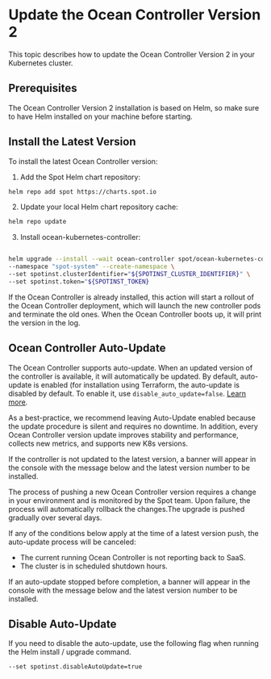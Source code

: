 <meta name=“robots” content=“noindex”>

# Update the Ocean Controller Version 2

This topic describes how to update the Ocean Controller Version 2 in your Kubernetes cluster. 

##  Prerequisites

The Ocean Controller Version 2 installation is based on Helm, so make sure to have Helm installed on your machine before starting.

## Install the Latest Version 

To install the latest Ocean Controller version: 

1.  Add the Spot Helm chart repository: 

```bash
helm repo add spot https://charts.spot.io 
```

2.  Update your local Helm chart repository cache: 

```bash
helm repo update 
```

3.  Install ocean-kubernetes-controller: 

```bash

helm upgrade --install --wait ocean-controller spot/ocean-kubernetes-controller\  
--namespace "spot-system" --create-namespace \ 	  
--set spotinst.clusterIdentifier="${SPOTINST_CLUSTER_IDENTIFIER}" \ 	  
--set spotinst.token="${SPOTINST_TOKEN}
```

If the Ocean Controller is already installed, this action will start a rollout of the Ocean Controller deployment, which will launch the new controller pods and terminate the old ones. When the Ocean Controller boots up, it will print the version in the log. 


## Ocean Controller Auto-Update 

The Ocean Controller supports auto-update. When an updated version of the controller is available, it will automatically be updated. By default, auto-update is enabled (for installation using Terraform, the auto-update is disabled by default. To enable it, use `disable_auto_update=false`. [Learn more](https://registry.terraform.io/modules/spotinst/kubernetes-controller/ocean/latest#input_disable_auto_update). 

As a best-practice, we recommend leaving Auto-Update enabled because the update procedure is silent and requires no downtime. In addition, every Ocean Controller version update improves stability and performance, collects new metrics, and supports new K8s versions. 

If the controller is not updated to the latest version, a banner will appear in the console with the message below and the latest version number to be installed.

The process of pushing a new Ocean Controller version requires a change in your environment and is monitored by the Spot team. Upon failure, the process will automatically rollback the changes.The upgrade is pushed gradually over several days.

If any of the conditions below apply at the time of a latest version push, the auto-update process will be canceled: 

*   The current running Ocean Controller is not reporting back to SaaS. 
*   The cluster is in scheduled shutdown hours.   

If an auto-update stopped before completion, a banner will appear in the console with the message below and the latest version number to be installed. 

## Disable Auto-Update 

If you need to disable the auto-update, use the following flag when running the Helm install / upgrade command. 

```bash
--set spotinst.disableAutoUpdate=true
```
